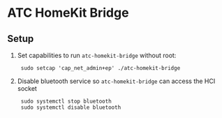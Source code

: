  # ATC HomeKit Bridge

 ## Setup

1. Set capabilities to run `atc-homekit-bridge` without root:

        sudo setcap 'cap_net_admin+ep' ./atc-homekit-bridge

2. Disable bluetooth service so `atc-homekit-bridge` can access the HCI socket

        sudo systemctl stop bluetooth
        sudo systemctl disable bluetooth
